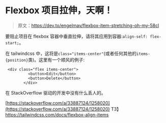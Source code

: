 # Flexbox 项目拉伸，天啊！

> 原文：<https://dev.to/engelmav/flexbox-item-stretching-oh-my-58cl>

要阻止项目在 flexbox 容器中垂直拉伸，请将其应用到容器:`align-self: flex-start;`。

在 tailwindcss 中，这将是`class="items-center"`(或者任何其他的`items-{position}`类)。这里有一个顺风的例子:

```
 <div class="flex items-center">
          <button>Edit</button>
          <button>Delete</button>
        </div> 
```

在 StackOverflow 驱动的开发中没有什么丢人的。

[https://stackoverflow.com/a/33887124/1258020](https://stackoverflow.com/a/33887124/1258020)
T3】https://tailwindcss.com/docs/flexbox-align-items